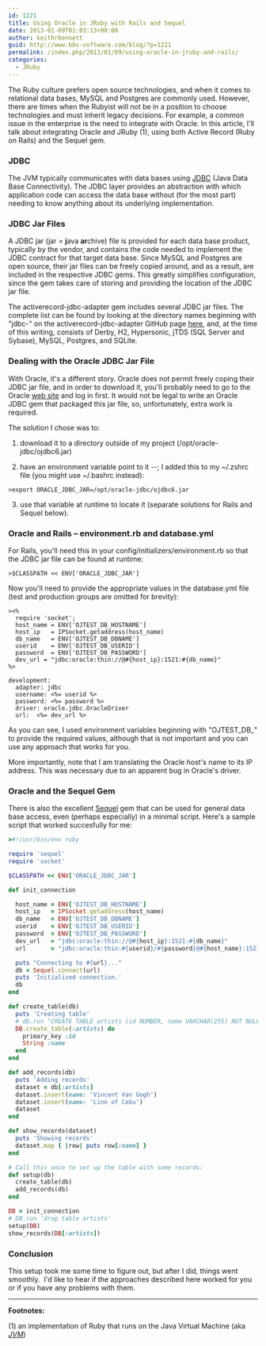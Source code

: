 ```yaml
---
id: 1221
title: Using Oracle in JRuby with Rails and Sequel
date: 2013-01-09T01:03:13+00:00
author: keithrbennett
guid: http://www.bbs-software.com/blog/?p=1221
permalink: /index.php/2013/01/09/using-oracle-in-jruby-and-rails/
categories:
  - JRuby
---
```

The Ruby culture prefers open source technologies, and when it comes to relational data bases, 
MySQL and Postgres are commonly used. However, there are times when the Rubyist will not be in a position
 to choose technologies and must inherit legacy decisions. For example, a common issue 
 in the enterprise is the need to integrate with Oracle. 
 In this article, I'll talk about integrating Oracle and JRuby (1), using both 
 Active Record (Ruby on Rails) and the Sequel gem.

### JDBC

The JVM typically communicates with data bases using
 [JDBC](http://www.oracle.com/technetwork/java/javase/jdbc/index.html "http://www.oracle.com/technetwork/java/javase/jdbc/index.html")
 (Java Data Base Connectivity). The JDBC layer provides an abstraction with which application code 
 can access the data base without (for the most part) needing to know anything about its underlying implementation.

### JDBC Jar Files

A JDBC jar (jar = **j**ava **ar**chive) file is provided for each data base product, 
typically by the vendor, and contains the code needed to implement the JDBC contract 
for that target data base. Since MySQL and Postgres are open source, their jar files 
can be freely copied around, and as a result, are included in the respective JDBC gems. 
This greatly simplifies configuration, since the gem takes care of storing and 
providing the location of the JDBC jar file.

The activerecord-jdbc-adapter gem includes several JDBC jar files. 
The complete list can be found by looking at the directory names beginning 
with "jdbc-" on the activerecord-jdbc-adapter GitHub page 
[here](https://github.com/jruby/activerecord-jdbc-adapter "https://github.com/jruby/activerecord-jdbc-adapter"),
and, at the time of this writing, consists of Derby, H2, Hypersonic, jTDS (SQL Server and Sybase),
MySQL, Postgres, and SQLite.

### Dealing with the Oracle JDBC Jar File

With Oracle, it's a different story. Oracle does not permit freely coping their JDBC jar file,
and in order to download it, you'll probably need to go to the Oracle
[web site](http://www.oracle.com/technetwork/database/enterprise-edition/jdbc-112010-090769.html "http://www.oracle.com/technetwork/database/enterprise-edition/jdbc-112010-090769.html")
and log in first. It would not be legal to write an Oracle JDBC gem that packaged this jar file,
so, unfortunately, extra work is required.

The solution I chose was to:

1) download it to a directory outside of my project (/opt/oracle-jdbc/ojdbc6.jar)

2) have an environment variable point to it --; I added this to my ~/.zshrc file (you might use ~/.bashrc instead):

```
>export ORACLE_JDBC_JAR=/opt/oracle-jdbc/ojdbc6.jar
```


3) use that variable at runtime to locate it (separate solutions for Rails and Sequel below).

### Oracle and Rails &#8211; environment.rb and database.yml

For Rails, you'll need this in your config/initializers/environment.rb so that the JDBC jar file can be found at runtime:

```
>$CLASSPATH << ENV['ORACLE_JDBC_JAR']
```

Now you'll need to provide the appropriate values in the database.yml file (test and production groups are omitted for brevity):

```
><%
  require 'socket';
  host_name = ENV['OJTEST_DB_HOSTNAME']
  host_ip   = IPSocket.getaddress(host_name)
  db_name   = ENV['OJTEST_DB_DBNAME']
  userid    = ENV['OJTEST_DB_USERID']
  password  = ENV['OJTEST_DB_PASSWORD']
  dev_url = "jdbc:oracle:thin://@#{host_ip}:1521:#{db_name}"
%>

development:
  adapter: jdbc
  username: <%= userid %>
  password: <%= password %>
  driver: oracle.jdbc.OracleDriver
  url:  <%= dev_url %>

```

As you can see, I used environment variables beginning with "OJTEST\_DB\_" to provide the required values, although that is not important and you can use any approach that works for you.

More importantly, note that I am translating the Oracle host's name to its IP address. This was necessary due to an apparent bug in Oracle's driver.

### Oracle and the Sequel Gem

There is also the excellent [Sequel](https://github.com/jeremyevans/sequel "https://github.com/jeremyevans/sequel") gem that can be used for general data base access, even (perhaps especially) in a minimal script. Here's a sample script that worked succesfully for me:

```ruby
>#!/usr/bin/env ruby

require 'sequel'
require 'socket'

$CLASSPATH << ENV['ORACLE_JDBC_JAR']

def init_connection

  host_name = ENV['OJTEST_DB_HOSTNAME']
  host_ip   = IPSocket.getaddress(host_name)
  db_name   = ENV['OJTEST_DB_DBNAME']
  userid    = ENV['OJTEST_DB_USERID']
  password  = ENV['OJTEST_DB_PASSWORD']
  dev_url   = "jdbc:oracle:thin://@#{host_ip}:1521:#{db_name}"
  url       = "jdbc:oracle:thin:#{userid}/#{password}@#{host_name}:1521:#{db_name}"

  puts "Connecting to #{url}..."
  db = Sequel.connect(url)
  puts 'Initialized connection.'
  db
end

def create_table(db)
  puts 'Creating table'
  # db.run "CREATE TABLE artists (id NUMBER, name VARCHAR(255) NOT NULL)"
  DB.create_table(:artists) do
    primary_key :id
    String :name
  end
end

def add_records(db)
  puts 'Adding records'
  dataset = db[:artists]
  dataset.insert(name: 'Vincent Van Gogh')
  dataset.insert(name: 'Lino of Cebu')
  dataset
end

def show_records(dataset)
  puts 'Showing records'
  dataset.map { |row| puts row[:name] }
end

# Call this once to set up the table with some records:
def setup(db)
  create_table(db)
  add_records(db)
end

DB = init_connection
# DB.run 'drop table artists'
setup(DB)
show_records(DB[:artists])

```

### Conclusion

This setup took me some time to figure out, but after I did, things went smoothly.  
I'd like to hear if the approaches described here worked for you or if you have any problems with them.

* * *

**Footnotes:**

(1) an implementation of Ruby that runs on the Java Virtual Machine 
(aka _[JVM](http://en.wikipedia.org/wiki/Java_virtual_machine "http://en.wikipedia.org/wiki/Java_virtual_machine")_)